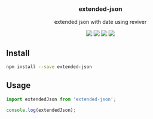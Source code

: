 <h3 align="center">
  extended-json
</h3>

<p align="center">
  extended json with date using reviver
</p>

<p align="center">
  <a href="https://npmjs.org/package/extended-json"><img src="https://img.shields.io/npm/v/extended-json.svg?style=flat-square"></a>
  <a href="https://circleci.com/gh/liwijs/liwi"><img src="https://img.shields.io/circleci/project/liwijs/liwi/master.svg?style=flat-square"></a>
  <a href="https://david-dm.org/liwijs/liwi?path=packages/extended-json"><img src="https://david-dm.org/liwijs/liwi.svg?path=packages/extended-json?style=flat-square"></a>
  <a href="https://codecov.io/gh/liwijs/liwi"><img src="https://img.shields.io/codecov/c/github/liwijs/liwi/master.svg?style=flat-square"></a>
</p>

## Install

```bash
npm install --save extended-json
```

## Usage

```js
import extendedJson from 'extended-json';

console.log(extendedJson);
```
